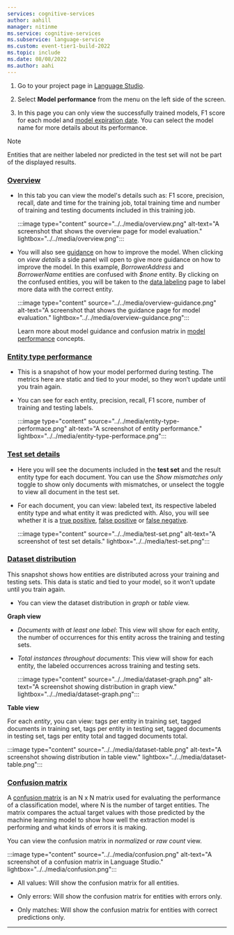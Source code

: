 ```yaml
---
services: cognitive-services
author: aahill
manager: nitinme
ms.service: cognitive-services
ms.subservice: language-service
ms.custom: event-tier1-build-2022
ms.topic: include
ms.date: 08/08/2022
ms.author: aahi
---
```


1. Go to your project page in [Language Studio](https://aka.ms/languageStudio).

2. Select **Model performance** from the menu on the left side of the screen.

3. In this page you can only view the successfully trained models, F1 score for each model and [model expiration date](../../../concepts/model-lifecycle.md). You can select the model name for more details about its performance.

> [!NOTE]
> Entities that are neither labeled nor predicted in the test set will not be part of the displayed results.

### [Overview](#tab/overview)

* In this tab you can view the model's details such as: F1 score, precision, recall, date and time for the training job, total training time and number of training and testing documents included in this training job.  

    :::image type="content" source="../../media/overview.png" alt-text="A screenshot that shows the overview page for model evaluation." lightbox="../../media/overview.png":::

* You will also see [guidance](../../concepts/evaluation-metrics.md#guidance) on how to improve the model. When clicking on *view details* a side panel will open to give more guidance on how to improve the model. In this example, *BorrowerAddress* and *BorrowerName* entities are confused with *$none* entity. By clicking on the confused entities, you will be taken to the [data labeling](../../how-to/tag-data.md) page to label more data with the correct entity.

    :::image type="content" source="../../media/overview-guidance.png" alt-text="A screenshot that shows the guidance page for model evaluation." lightbox="../../media/overview-guidance.png":::
    
    Learn more about model guidance and confusion matrix in [model performance](../../concepts/evaluation-metrics.md) concepts.

### [Entity type performance](#tab/entity-performance)

* This is a snapshot of how your model performed during testing. The metrics here are static and tied to your model, so they won’t update until you train again.

* You can see for each entity, precision, recall, F1 score, number of training and testing labels.


    :::image type="content" source="../../media/entity-type-performace.png" alt-text="A screenshot of entity performance." lightbox="../../media/entity-type-performace.png":::

### [Test set details](#tab/test-set)

* Here you will see the documents included in the **test set** and the result entity type for each document. You can use the *Show mismatches only* toggle to show only documents with mismatches, or unselect the toggle to view all document in the test set.

* For each document, you can view: labeled text, its respective labeled entity type and what entity it was predicted with. Also, you will see whether it is a [true positive](../../concepts/evaluation-metrics.md), [false positive](../../concepts/evaluation-metrics.md) or [false negative](../../concepts/evaluation-metrics.md). 

    :::image type="content" source="../../media/test-set.png" alt-text="A screenshot of test set details." lightbox="../../media/test-set.png":::
    

### [Dataset distribution](#tab/dataset-distribution) 

This snapshot shows how entities are distributed across your training and testing sets. This data is static and tied to your model, so it won’t update until you train again.

* You can view the dataset distribution in *graph* or *table* view.

**Graph view**

* *Documents with at least one label*: This view will show for each entity, the number of occurrences for this entity across the training and testing sets.

* *Total instances throughout documents*: This view will show for each entity, the labeled occurrences across training and testing sets.

  :::image type="content" source="../../media/dataset-graph.png" alt-text="A screenshot showing distribution in graph view." lightbox="../../media/dataset-graph.png":::

**Table view**

For each *entity*, you can view: tags per entity in training set, tagged documents in training set, tags per entity in testing set, tagged documents in testing set, tags per entity total and tagged documents total.

  :::image type="content" source="../../media/dataset-table.png" alt-text="A screenshot showing distribution in table view." lightbox="../../media/dataset-table.png":::

### [Confusion matrix](#tab/confusion-matrix) 

A [confusion matrix](../../concepts/evaluation-metrics.md#confusion-matrix) is an N x N matrix used for evaluating the performance of a classification model, where N is the number of target entities. The matrix compares the actual target values with those predicted by the machine learning model to show how well the extraction model is performing and what kinds of errors it is making.

You can view the confusion matrix in *normalized* or *raw count* view.

  :::image type="content" source="../../media/confusion.png" alt-text="A screenshot of a confusion matrix in Language Studio." lightbox="../../media/confusion.png":::

* All values: Will show the confusion matrix for all entities.

* Only errors: Will show the confusion matrix for entities with errors only.

* Only matches: Will show the confusion matrix for entities with correct predictions only.

---

